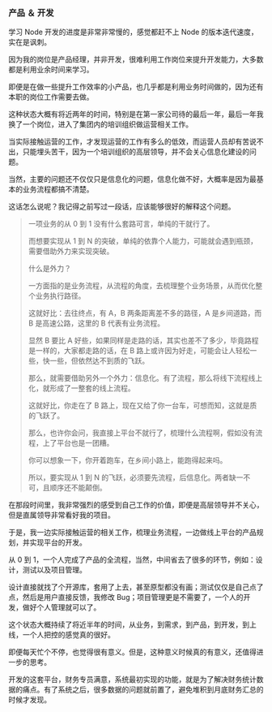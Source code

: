 

### 产品 ＆ 开发

学习 Node 开发的进度是非常非常慢的，感觉都赶不上 Node 的版本迭代速度，实在是讽刺。

因为我的岗位是产品经理，并非开发，很难利用工作岗位来提升开发能力，大多数都是利用业余时间来学习。

即便是在做一些提升工作效率的小产品，也几乎都是利用业务时间做的，因为还有本职的岗位工作需要去做。

这种状态大概有将近两年的时间，特别是在第一家公司待的最后一年，最后一年我换了一个岗位，进入了集团内的培训组织做运营相关工作。

当实际接触运营的工作，才发现运营的工作有多么的低效，而运营人员却有苦说不出，只能埋头苦干，因为一个培训组织的高层领导，并不会关心信息化建设的问题。

当然，主要的问题还不仅仅只是信息化的问题，信息化做不好，大概率是因为最基本的业务流程都搞不清楚。

这话怎么说呢？我记得之前写过一段话，应该能够很好的解释这个问题。

> 一项业务的从 0 到 1 没有什么套路可言，单纯的干就行了。
>
> 而想要实现从 1 到 N 的突破，单纯的依靠个人能力，可能就会遇到瓶颈，需要借助外力来实现突破。
>
> 什么是外力？
>
> 一方面指的是业务流程，从流程的角度，去梳理整个业务场景，从而优化整个业务执行路径。
>
> 这就好比：去往终点，有 A，B 两条距离差不多的路径，A 是乡间道路，而 B 是高速公路，这里的 B 代表有业务流程。
>
> 显然 B 要比 A 好些，如果同样是走路的话，其实也差不了多少，毕竟路程是一样的，大家都走路的话，在 B 路上或许因为好走，可能会让人轻松一些，快一些，但依然达不到质的飞跃。
>
> 那么，就需要借助另外一个外力：信息化。有了流程，那么将线下流程线上化，就形成了一整套的线上流程。
>
> 这就好比，你走在了 B 路上，现在又给了你一台车，可想而知，这就是质的飞跃了。
>
> 那么，也许你会问，我直接上平台不就行了，梳理什么流程啊，假如没有流程，上了平台也是一团糟。
>
> 你可以想象一下，你开着跑车，在乡间小路上，能跑得起来吗。
>
> 所以，要实现从 1 到 N 的飞跃，必须要先流程，后信息化。两者缺一不可，且顺序还不能颠倒。

在那段时间里，我非常强烈的感受到自己工作的价值，即便是高层领导并不关心，但是直属领导非常看好我的项目。

于是，我一边实际接触运营的相关工作，梳理业务流程，一边做线上平台的产品规划，并实现平台的开发。

从 0 到 1，一个人完成了产品的全流程，当然，中间省去了很多的环节，例如：设计，测试以及项目管理。

设计直接就找了个开源库，套用了上去，甚至原型都没有画；测试仅仅是自己点了点，然后是用户直接反馈，我修改 Bug；项目管理更是不需要了，一个人的开发，做好个人管理就可以了。

这个状态大概持续了将近半年的时间，从业务，到需求，到产品，到开发，到上线，一个人把控的感觉真的很好。

即便每天忙个不停，也觉得很有意义。但是，这种意义时候真的有意义，还值得进一步的思考。

开发的这套平台，财务专员满意，系统最初实现的功能，就是为了解决财务统计数据的痛点。有了系统之后，很多数据的问题就前置了，避免堆积到月底财务汇总的时候才发现。


